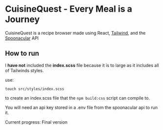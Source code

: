 # CuisineQuest - Every Meal is a Journey

CuisineQuest is a recipe browser made using React, [Tailwind](https://tailwindcss.com/), and the [Spoonacular](https://spoonacular.com/food-api) API

## How to run

I **have not** included the **index.scss** file because it is to large as it includes all of Tailwinds styles.

use:

`touch src/styles/index.scss`

to create an index.scss file that the `npm build:css` script can compile to.

You will need an api key stored in a .env file from the spoonacular api to run it.

Current progress: Final version

